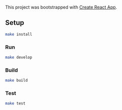 This project was bootstrapped with [Create React App](https://github.com/facebook/create-react-app).

## Setup

```sh
make install
```

### Run

```sh
make develop
```
### Build

```sh
make build
```

### Test

```sh
make test
```
